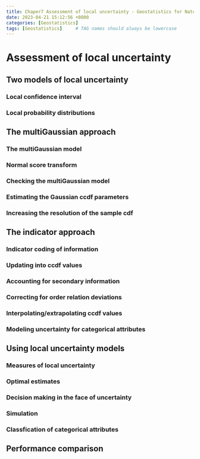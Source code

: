 ```yaml
---
title: Chaper7 Assessment of local uncertainty - Geostatistics for Natural Resources Evaluation
date: 2023-04-21 15:12:56 +0800
categories: [Geostatistics]
tags: [Geostatistics]     # TAG names should always be lowercase
---
```


# Assessment of local uncertainty

## Two models of local uncertainty

### Local confidence interval

### Local probability distributions

## The multiGaussian approach

### The multiGaussian model

### Normal score transform

### Checking the multiGaussian model

### Estimating the Gaussian ccdf parameters

### Increasing the resolution of the sample cdf

## The indicator approach

### Indicator coding of information

### Updating into ccdf values

### Accounting for secondary information

### Correcting for order relation deviations

### Interpolating/extrapolating ccdf values

### Modeling uncertainty for categorical attributes

## Using local uncertainty models

### Measures of local uncertainty

### Optimal estimates

### Decision making in the face of uncertainty

### Simulation

### Classfication of categorical attributes

## Performance comparison

